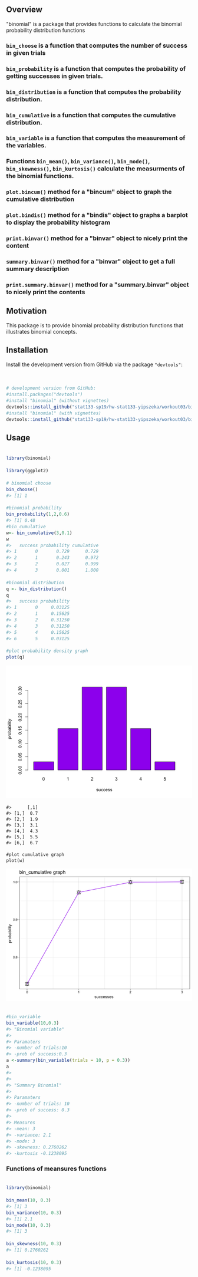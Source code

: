 
Overview
--------

"binomial" is a package that provides functions to calculate the binomial probability distribution functions

### `bin_choose` is a function that computes the number of success in given trials

### `bin_probability` is a function that computes the probability of getting successes in given trials.

### `bin_distribution` is a function that computes the probability distribution.

### `bin_cumulative` is a function that computes the cumulative distribution.

### `bin_variable` is a function that computes the measurement of the variables.

### Functions `bin_mean()`, `bin_variance()`, `bin_mode()`, `bin_skewness()`, `bin_kurtosis()` calculate the measurments of the binomial functions.

### `plot.bincum()` method for a "bincum" object to graph the cumulative distribution

### `plot.bindis()` method for a "bindis" object to graphs a barplot to display the probability histogram

### `print.binvar()` method for a "binvar" object to nicely print the content

### `summary.binvar()` method for a "binvar" object to get a full summary description

### `print.summary.binvar()` method for a "summary.binvar" object to nicely print the contents

Motivation
----------

This package is to provide binomial probability distribution functions that illustrates binomial concepts.

Installation
------------

Install the development version from GitHub via the package `"devtools"`:

``` r


# development version from GitHub:
#install.packages("devtools") 
#install "binomial" (without vignettes)
devtools::install_github("stat133-sp19/hw-stat133-yipszeka/workout03/binomial")
#install "binomial" (with vignettes)
devtools::install_github("stat133-sp19/hw-stat133-yipszeka/workout03/binomial", build_vignettes = TRUE)
```

Usage
-----

``` r

library(binomial)

library(ggplot2)

# binomial choose 
bin_choose()
#> [1] 1

#binomial probability 
bin_probability(1,2,0.6)
#> [1] 0.48
#bin_cumulative
w<- bin_cumulative(3,0.1)
w
#>   success probability cumulative
#> 1       0       0.729      0.729
#> 2       1       0.243      0.972
#> 3       2       0.027      0.999
#> 4       3       0.001      1.000

#binomial distribution
q <- bin_distribution()
q
#>   success probability
#> 1       0     0.03125
#> 2       1     0.15625
#> 3       2     0.31250
#> 4       3     0.31250
#> 5       4     0.15625
#> 6       5     0.03125

#plot probability density graph
plot(q)
```

![](README-unnamed-chunk-3-1.png)

    #>      [,1]
    #> [1,]  0.7
    #> [2,]  1.9
    #> [3,]  3.1
    #> [4,]  4.3
    #> [5,]  5.5
    #> [6,]  6.7

    #plot cumulative graph
    plot(w)

![](README-unnamed-chunk-3-2.png)

``` r

#bin_variable
bin_variable(10,0.3)
#> "Binomial variable"
#> 
#> Paramaters
#> -number of trials:10 
#> -prob of success:0.3
a <-summary(bin_variable(trials = 10, p = 0.3))
a
#> 
#> 
#> "Summary Binomial"
#> 
#> Paramaters
#> -number of trials: 10 
#> -prob of success: 0.3 
#> 
#> Measures
#> -mean: 3 
#> -variance: 2.1 
#> -mode: 3 
#> -skewness: 0.2760262 
#> -kurtosis -0.1238095
```

### Functions of meansures functions

``` r

library(binomial)

bin_mean(10, 0.3)
#> [1] 3
bin_variance(10, 0.3)
#> [1] 2.1
bin_mode(10, 0.3)
#> [1] 3

bin_skewness(10, 0.3)
#> [1] 0.2760262

bin_kurtosis(10, 0.3)
#> [1] -0.1238095
```
